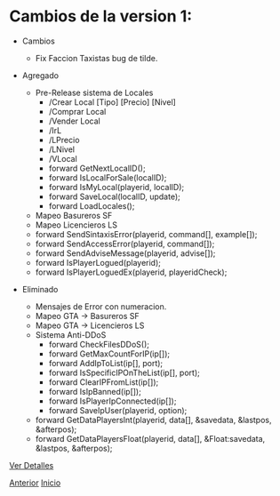 # Cambios de la version 1:

- Cambios
  - Fix Faccion Taxistas bug de tilde.

- Agregado
  - Pre-Release sistema de Locales
    - /Crear Local [Tipo] [Precio] [Nivel]
    - /Comprar Local
    - /Vender Local
    - /IrL
    - /LPrecio
    - /LNivel
    - /VLocal
    - forward GetNextLocalID();
    - forward IsLocalForSale(localID);
    - forward IsMyLocal(playerid, localID);
    - forward SaveLocal(localID, update);
    - forward LoadLocales();
  - Mapeo Basureros SF
  - Mapeo Licencieros LS
  - forward SendSintaxisError(playerid, command[], example[]);
  - forward SendAccessError(playerid, command[]);
  - forward SendAdviseMessage(playerid, advise[]);
  - forward IsPlayerLogued(playerid);
  - forward IsPlayerLoguedEx(playerid, playeridCheck);

- Eliminado
  - Mensajes de Error con numeracion.
  - Mapeo GTA -> Basureros SF
  - Mapeo GTA -> Licencieros LS
  - Sistema Anti-DDoS
    - forward CheckFilesDDoS();
    - forward GetMaxCountForIP(ip[]);
    - forward AddIpToList(ip[], port);
    - forward IsSpecificIPOnTheList(ip[], port);
    - forward ClearIPFromList(ip[]);
    - forward IsIpBanned(ip[]);
    - forward IsPlayerIpConnected(ip[]);
    - forward SaveIpUser(playerid, option);
  - forward GetDataPlayersInt(playerid, data[], &savedata, &lastpos, &afterpos);
  - forward GetDataPlayersFloat(playerid, data[], &Float:savedata, &lastpos, &afterpos);

[Ver Detalles](https://github.com/tucho0/UN-Player-Custom/commit/1b14fba88963e6053615936d5a2692ac1d996e7c)

[Anterior](https://github.com/tucho0/UN-Player-Custom/blob/main/Cambios/v1.md) [Inicio](https://github.com/tucho0/UN-Player-Custom)